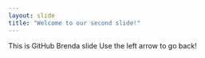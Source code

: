 ```yaml
---
layout: slide
title: "Welcome to our second slide!"
---
```

This is GitHub Brenda slide
Use the left arrow to go back!

